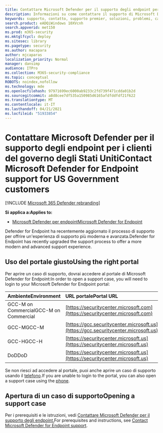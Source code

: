 ```yaml
---
title: Contattare Microsoft Defender per il supporto degli endpoint per i clienti del governo degli Stati Uniti
description: Informazioni su come contattare il supporto di Microsoft Defender per endpoint per i clienti del governo degli Stati Uniti
keywords: supporto, contatto, supporto premier, soluzioni, problemi, caso, governo, gcc, gcc-m, gcc-h, defender, endpoint, Microsoft Defender for Endpoint, mde
search.product: eADQiWindows 10XVcnh
search.appverid: met150
ms.prod: m365-security
ms.mktglfcycl: deploy
ms.sitesec: library
ms.pagetype: security
ms.author: macapara
author: mjcaparas
localization_priority: Normal
manager: dansimp
audience: ITPro
ms.collection: M365-security-compliance
ms.topic: conceptual
ROBOTS: noindex,nofollow
ms.technology: mde
ms.openlocfilehash: 97971699ec6000ab9233c2fd739f471cdda01b2d
ms.sourcegitcommit: a8d8cee7df535a150985d6165afdfddfdf21f622
ms.translationtype: MT
ms.contentlocale: it-IT
ms.lasthandoff: 04/21/2021
ms.locfileid: "51933854"
---
```

# <a name="contact-microsoft-defender-for-endpoint-support-for-us-government-customers"></a><span data-ttu-id="4d8f7-104">Contattare Microsoft Defender per il supporto degli endpoint per i clienti del governo degli Stati Uniti</span><span class="sxs-lookup"><span data-stu-id="4d8f7-104">Contact Microsoft Defender for Endpoint support for US Government customers</span></span>

[!INCLUDE [Microsoft 365 Defender rebranding](../../includes/microsoft-defender.md)]


<span data-ttu-id="4d8f7-105">**Si applica a:**</span><span class="sxs-lookup"><span data-stu-id="4d8f7-105">**Applies to:**</span></span>
- [<span data-ttu-id="4d8f7-106">Microsoft Defender per endpoint</span><span class="sxs-lookup"><span data-stu-id="4d8f7-106">Microsoft Defender for Endpoint</span></span>](https://go.microsoft.com/fwlink/?linkid=2154037)

<span data-ttu-id="4d8f7-107">Defender for Endpoint ha recentemente aggiornato il processo di supporto per offrire un'esperienza di supporto più moderna e avanzata.</span><span class="sxs-lookup"><span data-stu-id="4d8f7-107">Defender for Endpoint has recently upgraded the support process to offer a more modern and advanced support experience.</span></span>

## <a name="using-the-right-portal"></a><span data-ttu-id="4d8f7-108">Uso del portale giusto</span><span class="sxs-lookup"><span data-stu-id="4d8f7-108">Using the right portal</span></span>
<span data-ttu-id="4d8f7-109">Per aprire un caso di supporto, dovrai accedere al portale di Microsoft Defender for Endpoint:</span><span class="sxs-lookup"><span data-stu-id="4d8f7-109">In order to open a support case, you will need to login to your Microsoft Defender for Endpoint portal:</span></span>

<span data-ttu-id="4d8f7-110">Ambiente</span><span class="sxs-lookup"><span data-stu-id="4d8f7-110">Environment</span></span> | <span data-ttu-id="4d8f7-111">URL portale</span><span class="sxs-lookup"><span data-stu-id="4d8f7-111">Portal URL</span></span>
:---|:---
<span data-ttu-id="4d8f7-112">GCC-M on Commercial</span><span class="sxs-lookup"><span data-stu-id="4d8f7-112">GCC-M on Commercial</span></span> | [https://securitycenter.microsoft.com](https://securitycenter.microsoft.com)
<span data-ttu-id="4d8f7-113">GCC-M</span><span class="sxs-lookup"><span data-stu-id="4d8f7-113">GCC-M</span></span> | [https://gcc.securitycenter.microsoft.us](https://gcc.securitycenter.microsoft.us)
<span data-ttu-id="4d8f7-114">GCC-H</span><span class="sxs-lookup"><span data-stu-id="4d8f7-114">GCC-H</span></span> | [https://securitycenter.microsoft.us](https://securitycenter.microsoft.us)
<span data-ttu-id="4d8f7-115">DoD</span><span class="sxs-lookup"><span data-stu-id="4d8f7-115">DoD</span></span> | [https://securitycenter.microsoft.us](https://securitycenter.microsoft.us)

<span data-ttu-id="4d8f7-116">Se non riesci ad accedere al portale, puoi anche aprire un caso di supporto usando il [telefono](https://docs.microsoft.com/microsoft-365/admin/contact-support-for-business-products?view=o365-worldwide&tabs=phone&preserve-view=true).</span><span class="sxs-lookup"><span data-stu-id="4d8f7-116">If you are unable to login to the portal, you can also open a support case using the [phone](https://docs.microsoft.com/microsoft-365/admin/contact-support-for-business-products?view=o365-worldwide&tabs=phone&preserve-view=true).</span></span>

## <a name="opening-a-support-case"></a><span data-ttu-id="4d8f7-117">Apertura di un caso di supporto</span><span class="sxs-lookup"><span data-stu-id="4d8f7-117">Opening a support case</span></span>
<span data-ttu-id="4d8f7-118">Per i prerequisiti e le istruzioni, vedi [Contattare Microsoft Defender per il supporto degli endpoint.](contact-support.md)</span><span class="sxs-lookup"><span data-stu-id="4d8f7-118">For prerequisites and instructions, see [Contact Microsoft Defender for Endpoint support](contact-support.md).</span></span>
